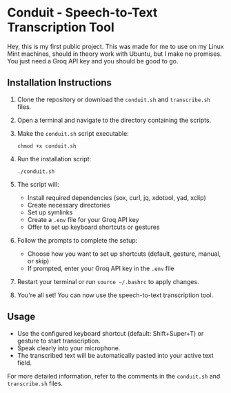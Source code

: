 # Conduit - Speech-to-Text Transcription Tool

Hey, this is my first public project. This was made for me to use on my Linux Mint machines, should in theory work with Ubuntu, but I make no promises. You just need a Groq API key and you should be good to go.

## Installation Instructions

1. Clone the repository or download the `conduit.sh` and `transcribe.sh` files.

2. Open a terminal and navigate to the directory containing the scripts.

3. Make the `conduit.sh` script executable:
   ```
   chmod +x conduit.sh
   ```

4. Run the installation script:
   ```
   ./conduit.sh
   ```

5. The script will:
   - Install required dependencies (sox, curl, jq, xdotool, yad, xclip)
   - Create necessary directories
   - Set up symlinks
   - Create a `.env` file for your Groq API key
   - Offer to set up keyboard shortcuts or gestures

6. Follow the prompts to complete the setup:
   - Choose how you want to set up shortcuts (default, gesture, manual, or skip)
   - If prompted, enter your Groq API key in the `.env` file

7. Restart your terminal or run `source ~/.bashrc` to apply changes.

8. You're all set! You can now use the speech-to-text transcription tool.

## Usage

- Use the configured keyboard shortcut (default: Shift+Super+T) or gesture to start transcription.
- Speak clearly into your microphone.
- The transcribed text will be automatically pasted into your active text field.

For more detailed information, refer to the comments in the `conduit.sh` and `transcribe.sh` files.
